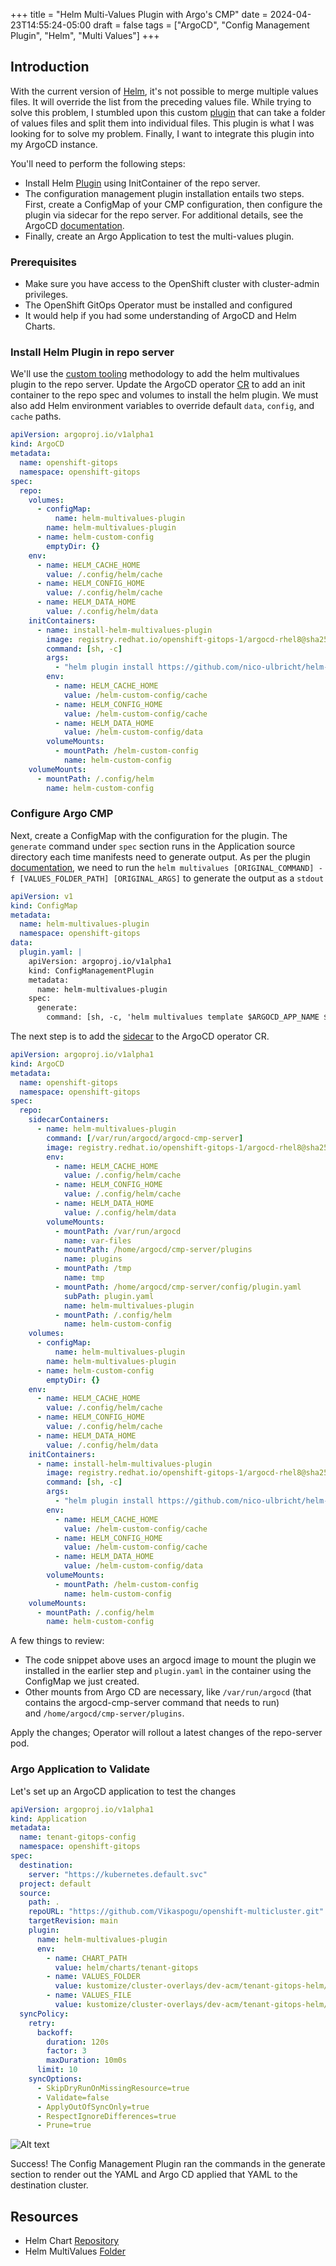 +++
title = "Helm Multi-Values Plugin with Argo's CMP"
date = 2024-04-23T14:55:24-05:00
draft = false
tags = ["ArgoCD", "Config Management Plugin", "Helm", "Multi Values"]
+++

## Introduction

With the current version of [Helm](https://helm.sh), it's not possible to merge multiple values files. It will override the list from the preceding values file. While trying to solve this problem, I stumbled upon this custom [plugin](https://github.com/nico-ulbricht/helm-multivalues) that can take a folder of values files and split them into individual files. This plugin is what I was looking for to solve my problem. Finally, I want to integrate this plugin into my ArgoCD instance.

You'll need to perform the following steps:

- Install Helm [Plugin](https://helm.sh/docs/topics/plugins/) using InitContainer of the repo server.
- The configuration management plugin installation entails two steps. First, create a ConfigMap of your CMP configuration, then configure the plugin via sidecar for the repo server. For additional details, see the ArgoCD [documentation](https://argo-cd.readthedocs.io/en/stable/operator-manual/config-management-plugins/).
- Finally, create an Argo Application to test the multi-values plugin.

### Prerequisites

- Make sure you have access to the OpenShift cluster with cluster-admin privileges.
- The OpenShift GitOps Operator must be installed and configured
- It would help if you had some understanding of ArgoCD and Helm Charts.

### Install Helm Plugin in repo server

We'll use the [custom tooling](https://argocd-operator.readthedocs.io/en/latest/usage/customization/) methodology to add the helm multivalues plugin to the repo server. Update the ArgoCD operator [CR](https://argocd-operator.readthedocs.io/en/latest/reference/argocd/) to add an init container to the repo spec and volumes to install the helm plugin. We must also add Helm environment variables to override default `data`, `config`, and `cache` paths.

```yaml {linenos=table,hl_lines="21-39",linenostart=1}
apiVersion: argoproj.io/v1alpha1
kind: ArgoCD
metadata:
  name: openshift-gitops
  namespace: openshift-gitops
spec:
  repo:
    volumes:
      - configMap:
          name: helm-multivalues-plugin
        name: helm-multivalues-plugin
      - name: helm-custom-config
        emptyDir: {}
    env:
      - name: HELM_CACHE_HOME
        value: /.config/helm/cache
      - name: HELM_CONFIG_HOME
        value: /.config/helm/cache
      - name: HELM_DATA_HOME
        value: /.config/helm/data
    initContainers:
      - name: install-helm-multivalues-plugin
        image: registry.redhat.io/openshift-gitops-1/argocd-rhel8@sha256:baec6d73a77b832df8131bac3c5a86dc405ef89f600e27a22f164ed3c72816db
        command: [sh, -c]
        args:
          - "helm plugin install https://github.com/nico-ulbricht/helm-multivalues"
        env:
          - name: HELM_CACHE_HOME
            value: /helm-custom-config/cache
          - name: HELM_CONFIG_HOME
            value: /helm-custom-config/cache
          - name: HELM_DATA_HOME
            value: /helm-custom-config/data
        volumeMounts:
          - mountPath: /helm-custom-config
            name: helm-custom-config
    volumeMounts:
      - mountPath: /.config/helm
        name: helm-custom-config
```

### Configure Argo CMP

Next, create a ConfigMap with the configuration for the plugin. The `generate` command under `spec` section runs in the Application source directory each time manifests need to generate output. As per the plugin [documentation](https://github.com/nico-ulbricht/helm-multivalues?tab=readme-ov-file#usage), we need to run the `helm multivalues [ORIGINAL_COMMAND] -f [VALUES_FOLDER_PATH] [ORIGINAL_ARGS]` to generate the output as a `stdout`

```yaml {linenos=table,hl_lines="13-14",linenostart=1}
apiVersion: v1
kind: ConfigMap
metadata:
  name: helm-multivalues-plugin
  namespace: openshift-gitops
data:
  plugin.yaml: |
    apiVersion: argoproj.io/v1alpha1
    kind: ConfigManagementPlugin
    metadata:
      name: helm-multivalues-plugin
    spec:
      generate:
        command: [sh, -c, 'helm multivalues template $ARGOCD_APP_NAME $ARGOCD_ENV_CHART_PATH --values $ARGOCD_ENV_VALUES_FILE -f $ARGOCD_ENV_VALUES_FOLDER']
```

The next step is to add the [sidecar](https://argo-cd.readthedocs.io/en/stable/operator-manual/config-management-plugins/#register-the-plugin-sidecar) to the ArgoCD operator CR.

```yaml {linenos=table,hl_lines="8-30"}
apiVersion: argoproj.io/v1alpha1
kind: ArgoCD
metadata:
  name: openshift-gitops
  namespace: openshift-gitops
spec:
  repo:
    sidecarContainers:
      - name: helm-multivalues-plugin
        command: [/var/run/argocd/argocd-cmp-server]
        image: registry.redhat.io/openshift-gitops-1/argocd-rhel8@sha256:baec6d73a77b832df8131bac3c5a86dc405ef89f600e27a22f164ed3c72816db
        env:
          - name: HELM_CACHE_HOME
            value: /.config/helm/cache
          - name: HELM_CONFIG_HOME
            value: /.config/helm/cache
          - name: HELM_DATA_HOME
            value: /.config/helm/data
        volumeMounts:
          - mountPath: /var/run/argocd
            name: var-files
          - mountPath: /home/argocd/cmp-server/plugins
            name: plugins
          - mountPath: /tmp
            name: tmp
          - mountPath: /home/argocd/cmp-server/config/plugin.yaml
            subPath: plugin.yaml
            name: helm-multivalues-plugin
          - mountPath: /.config/helm
            name: helm-custom-config
    volumes:
      - configMap:
          name: helm-multivalues-plugin
        name: helm-multivalues-plugin
      - name: helm-custom-config
        emptyDir: {}
    env:
      - name: HELM_CACHE_HOME
        value: /.config/helm/cache
      - name: HELM_CONFIG_HOME
        value: /.config/helm/cache
      - name: HELM_DATA_HOME
        value: /.config/helm/data
    initContainers:
      - name: install-helm-multivalues-plugin
        image: registry.redhat.io/openshift-gitops-1/argocd-rhel8@sha256:baec6d73a77b832df8131bac3c5a86dc405ef89f600e27a22f164ed3c72816db
        command: [sh, -c]
        args:
          - "helm plugin install https://github.com/nico-ulbricht/helm-multivalues"
        env:
          - name: HELM_CACHE_HOME
            value: /helm-custom-config/cache
          - name: HELM_CONFIG_HOME
            value: /helm-custom-config/cache
          - name: HELM_DATA_HOME
            value: /helm-custom-config/data
        volumeMounts:
          - mountPath: /helm-custom-config
            name: helm-custom-config
    volumeMounts:
      - mountPath: /.config/helm
        name: helm-custom-config
```

A few things to review:

- The code snippet above uses an argocd image to mount the plugin we installed in the earlier step and `plugin.yaml` in the container using the ConfigMap we just created.
- Other mounts from Argo CD are necessary, like `/var/run/argocd` (that contains the argocd-cmp-server command that needs to run) and `/home/argocd/cmp-server/plugins`.

Apply the changes; Operator will rollout a latest changes of the repo-server pod.

### Argo Application to Validate

Let's set up an ArgoCD application to test the changes

```yaml {linenos=table,hl_lines="14-22"}
apiVersion: argoproj.io/v1alpha1
kind: Application
metadata:
  name: tenant-gitops-config
  namespace: openshift-gitops
spec:
  destination:
    server: "https://kubernetes.default.svc"
  project: default
  source:
    path: .
    repoURL: "https://github.com/Vikaspogu/openshift-multicluster.git"
    targetRevision: main
    plugin:
      name: helm-multivalues-plugin
      env:
        - name: CHART_PATH
          value: helm/charts/tenant-gitops
        - name: VALUES_FOLDER
          value: kustomize/cluster-overlays/dev-acm/tenant-gitops-helm/apps
        - name: VALUES_FILE
          value: kustomize/cluster-overlays/dev-acm/tenant-gitops-helm/values.yaml
  syncPolicy:
    retry:
      backoff:
        duration: 120s
        factor: 3
        maxDuration: 10m0s
      limit: 10
    syncOptions:
      - SkipDryRunOnMissingResource=true
      - Validate=false
      - ApplyOutOfSyncOnly=true
      - RespectIgnoreDifferences=true
      - Prune=true
```

![Alt text](application.png "Deployed Helm Chart Application")

Success! The Config Management Plugin ran the commands in the generate section to render out the YAML and Argo CD applied that YAML to the destination cluster.

## Resources

- Helm Chart [Repository](https://github.com/Vikaspogu/openshift-multicluster/tree/main/helm/charts/tenant-gitops)
- Helm MultiValues [Folder](https://github.com/Vikaspogu/openshift-multicluster/tree/main/kustomize/cluster-overlays/dev-acm/tenant-gitops-helm)
